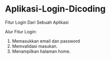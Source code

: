 # Aplikasi-Login-Dicoding
Fitur Login Dari Sebuah Aplikasi

Alur Fitur Login:
1. Memasukkan email dan password
2. Memvalidasi masukan.
3. Menampilkan halaman home.
